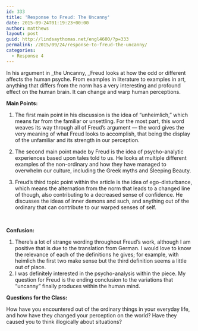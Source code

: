 ```yaml
---
id: 333
title: 'Response to Freud: The Uncanny'
date: 2015-09-24T01:19:23+00:00
author: matthews
layout: post
guid: http://lindsaythomas.net/engl4600/?p=333
permalink: /2015/09/24/response-to-freud-the-uncanny/
categories:
  - Response 4
---
```

In his argument in _the Uncanny, _Freud looks at how the odd or different affects the human psyche. From examples in literature to examples in art, anything that differs from the norm has a very interesting and profound effect on the human brain. It can change and warp human perceptions.

**Main Points:**

1. The first main point in his discussion is the idea of &#8220;unheimlich,&#8221; which means far from the familiar or unsettling. For the most part, this word weaves its way through all of Freud&#8217;s argument — the word gives the very meaning of what Freud looks to accomplish, that being the display of the unfamiliar and its strength in our perception.

2. The second main point made by Freud is the idea of psycho-analytic experiences based upon tales told to us. He looks at multiple different examples of the non-ordinary and how they have managed to overwhelm our culture, including the Greek myths and Sleeping Beauty.

3. Freud&#8217;s third topic point within the article is the idea of ego-disturbance, which means the alternation from the norm that leads to a changed line of though, also contributing to a decreased sense of confidence. He discusses the ideas of inner demons and such, and anything out of the ordinary that can contribute to our warped senses of self.

&nbsp;

**Confusion:**

  1. There&#8217;s a lot of strange wording throughout Freud&#8217;s work, although I am positive that is due to the translation from German. I would love to know the relevance of each of the definitions he gives; for example, with heimlich the first two make sense but the third definition seems a little out of place.
  2. I was definitely interested in the psycho-analysis within the piece. My question for Freud is the ending conclusion to the variations that &#8220;uncanny&#8221; finally produces within the human mind.

**Questions for the Class:**

How have you encountered out of the ordinary things in your everyday life, and how have they changed your perception on the world? Have they caused you to think illogically about situations?
